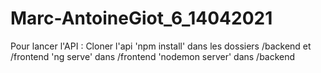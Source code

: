 # Marc-AntoineGiot_6_14042021

Pour lancer l'API :
Cloner l'api
'npm install' dans les dossiers /backend et /frontend
'ng serve' dans /frontend
'nodemon server' dans /backend
